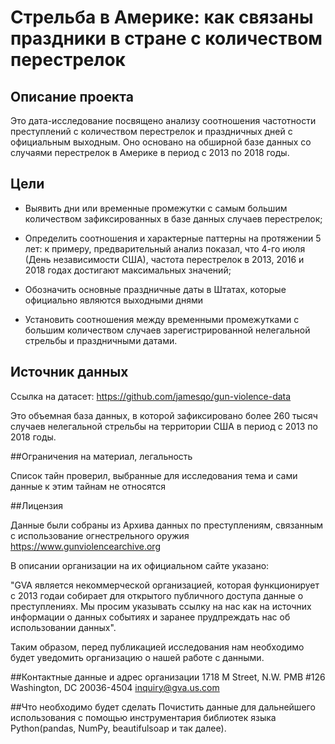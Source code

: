 # Стрельба в Америке: как связаны праздники в стране с количеством перестрелок
## Описание проекта

Это дата-исследование посвящено анализу соотношения частотности преступлений с количеством перестрелок и праздничных дней с официальным выходным. Оно основано на обширной базе данных со случаями перестрелок в Америке в период с 2013 по 2018 годы.

## Цели

* Выявить дни или временные промежутки с самым большим количеством зафиксированных в базе данных случаев перестрелок;

* Определить соотношения и характерные паттерны на протяжении 5 лет: к примеру, предварительный анализ показал, что 4-го июля (День независимости США), частота перестрелок в 2013, 2016 и 2018 годах достигают максимальных значений;

* Обозначить основные праздничные даты в Штатах, которые официально являются выходными днями

* Установить соотношения между временными промежутками с большим количеством случаев зарегистрированной нелегальной стрельбы и праздничными датами.

## Источник данных

Ссылка на датасет:
https://github.com/jamesqo/gun-violence-data 

Это объемная база данных, в которой зафиксировано более 260 тысяч случаев нелегальной стрельбы на территории США в период с 2013 по 2018 годы.

##Ограничения на материал, легальность

Список тайн проверил, выбранные для исследования тема и сами данные к этим тайнам не относятся

##Лицензия

Данные были собраны из Архива данных по преступлениям, cвязанным с использование огнестрельного оружия https://www.gunviolencearchive.org

В описании организации на их официальном сайте указано:

"GVA является некоммерческой организацией, которая функционирует с 2013 годаи собирает для открытого публичного доступа данные о преступлениях. Мы просим указывать ссылку на нас как на источних информации о данных событиях и заранее прудпреждать нас об использовании данных".

Таким образом, перед публикацией исследования нам необходимо будет уведомить организацию о нашей работе с данными.

##Контактные данные и адрес организации
1718 M Street, N.W. PMB #126
Washington, DC 20036-4504
inquiry@gva.us.com

##Что необходимо будет сделать
Почистить данные для дальнейшего использования с помощью инструментария библиотек языка Python(pandas, NumPy, beautifulsoap и так далее).
